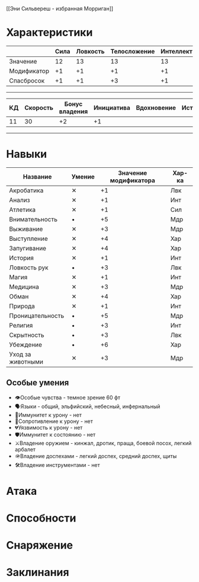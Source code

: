 [[Эни Сильвереш - избранная Морриган]]
# Характеристики

|             | Сила | Ловкость | Телосложение | Интеллект | Мудрость | Харизма |
| ----------- | ---- | -------- | ------------ | --------- | -------- | ------- |
| Значение    | 12   | 13       | 13           | 13        | 16       | 18      |
| Модификатор | +1   | +1       | +1           | +1        | +3       | +4      |
| Спасбросок  | +1   | +1       | +3           | +1        | +3       | +6      |

---

| КД  | Скорость | Бонус владения | Инициатива | Вдохновение | Истощение | Состояния |
| --- | -------- | -------------- | ---------- | ----------- | --------- | --------- |
| 11  | 30       | +2             | +1         |             |           |           |

---

# Навыки

| Название          | Умение | Значение модификатора | Хар-ка |
| ----------------- | ------ | --------------------- | ------ |
| Акробатика        | ✕      | +1                    | Лвк    |
| Анализ            | ✕      | +1                    | Инт    |
| Атлетика          | ✕      | +1                    | Сил    |
| Внимательность    | •      | +5                    | Мдр    |
| Выживание         | ✕      | +3                    | Мдр    |
| Выступление       | ✕      | +4                    | Хар    |
| Запугивание       | ✕      | +4                    | Хар    |
| История           | ✕      | +1                    | Инт    |
| Ловкость рук      | •      | +3                    | Лвк    |
| Магия             | ✕      | +1                    | Инт    |
| Медицина          | ✕      | +3                    | Мдр    |
| Обман             | ✕      | +4                    | Хар    |
| Природа           | ✕      | +1                    | Инт    |
| Проницательность  | •      | +5                    | Мдр    |
| Религия           | •      | +3                    | Инт    |
| Скрытность        | •      | +3                    | Лвк    |
| Убеждение         | •      | +6                    | Хар    |
| Уход за животными | ✕      | +3                    | Мдр    |
##  Особые умения

- 👁️Особые чувства - темное зрение 60 фт
- 🗣️Языки - общий, эльфийский, небесный, инфернальный
- 💖Иммунитет к урону - нет
- 💟Сопротивление к урону - нет
- 💔Уязвимость к урону - нет
- 🛡️Иммунитет к состоянию - нет
- ⚔️Владение оружием - кинжал, дротик, праща, боевой посох, легкий арбалет
- 🪖Владение доспехами - легкий доспех, средний доспех, щиты
- 🛠️Владение инструментами - нет

# Атака

# Способности

# Снаряжение

# Заклинания